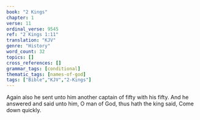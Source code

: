 ```yaml
---
book: "2 Kings"
chapter: 1
verse: 11
ordinal_verse: 9545
ref: "2 Kings 1:11"
translation: "KJV"
genre: "History"
word_count: 32
topics: []
cross_references: []
grammar_tags: [conditional]
thematic_tags: [names-of-god]
tags: ["Bible","KJV","2-Kings"]
---
```

Again also he sent unto him another captain of fifty with his fifty. And he answered and said unto him, O man of God, thus hath the king said, Come down quickly.
